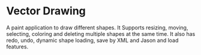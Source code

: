 # Vector Drawing
A paint application to draw different shapes. It Supports resizing, moving,
selecting, coloring and deleting multiple shapes at the same time. It also has redo, undo, dynamic
shape loading, save by XML and Jason and load features.
